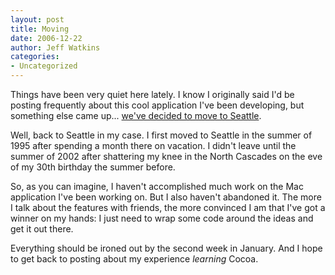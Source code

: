 ```yaml
---
layout: post
title: Moving
date: 2006-12-22
author: Jeff Watkins
categories:
- Uncategorized
---
```


Things have been very quiet here lately. I know I originally said I'd be posting frequently about this cool application I've been developing, but something else came up... [we've decided to move to Seattle](http://newburyportion.com/2006/12/upcoming-changes).





Well, back to Seattle in my case. I first moved to Seattle in the summer of 1995 after spending a month there on vacation. I didn't leave until the summer of 2002 after shattering my knee in the North Cascades on the eve of my 30th birthday the summer before.

So, as you can imagine, I haven't accomplished much work on the Mac application I've been working on. But I also haven't abandoned it. The more I talk about the features with friends, the more convinced I am that I've got a winner on my hands: I just need to wrap some code around the ideas and get it out there.

Everything should be ironed out by the second week in January. And I hope to get back to posting about my experience _learning_ Cocoa.